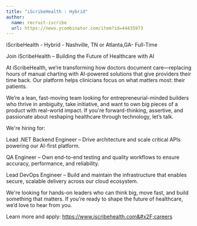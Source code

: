 ```yaml
---
title: "iScribeHealth : Hybrid"
author:
  name: recruit-iscribe
  url: https://news.ycombinator.com/item?id=44435973
---
```


<JobNavigation />

iScribeHealth - Hybrid - Nashville, TN or Atlanta,GA- Full-Time

Join iScribeHealth – Building the Future of Healthcare with AI

At iScribeHealth, we’re transforming how doctors document care—replacing hours of manual charting with AI-powered solutions that give providers their time back. Our platform helps clinicians focus on what matters most: their patients.

We’re a lean, fast-moving team looking for entrepreneurial-minded builders who thrive in ambiguity, take initiative, and want to own big pieces of a product with real-world impact. If you&#x27;re forward-thinking, assertive, and passionate about reshaping healthcare through technology, let’s talk.

We&#x27;re hiring for:

Lead .NET Backend Engineer – Drive architecture and scale critical APIs powering our AI-first platform.

QA Engineer – Own end-to-end testing and quality workflows to ensure accuracy, performance, and reliability.

Lead DevOps Engineer – Build and maintain the infrastructure that enables secure, scalable delivery across our cloud ecosystem.

We&#x27;re looking for hands-on leaders who can think big, move fast, and build something that matters. If you’re ready to shape the future of healthcare, we’d love to hear from you.

Learn more and apply: <a href="https:&#x2F;&#x2F;www.iscribehealth.com&#x2F;careers" rel="nofollow">https:&#x2F;&#x2F;www.iscribehealth.com&#x2F;careers</a>
<JobApplication />
